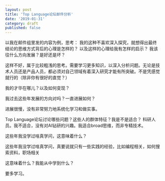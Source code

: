 ```yaml
---
layout: post
title: 'Top Language论坛邮件分析'
date: '2019-01-31'
category: draft
published: false
---
```


以我在邮件组里发的内容为例，思考：
我的这种不喜欢深入探究，就想得出最终结论的思维方式背后的心理是怎样的？
以及这样的心理给我有怎样的启示？
我该往什么方向发展？是好还是坏？

这样不好，属于比较粗浅的思考。需要学习更多知识，以深入分析问题。无论是技术人员还是产品人员，都必须对自己领域有着深入研究才能有所突破。不是凭感觉就行的（除非你有很好的直觉？）

我的才华在哪儿？以及如何变现？

我过去这些年发展的方向对吗？一直进展如何？

进展很慢，没有非常努力地系统化学习和做实事。

Top Language论坛讨论哪些问题？这些人的群体特征？我是不是适合？
科研人员。我不适合，没有对AI钻研的兴趣。我适合broad思维，而非专精技术。

这些年我没学过啥真学问，这意味着什么？

这些年我没学过啥真学问，真要说就只有一些实践的经验，比如编程相关，如何搜索资料，职场相关

这意味着什么？我能从中学到什么？

要多学习。